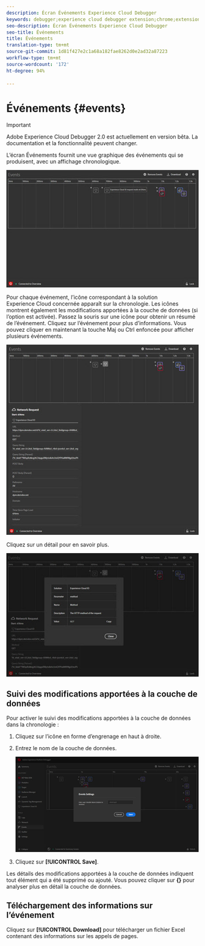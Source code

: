 ```yaml
---
description: Écran Événements Experience Cloud Debugger
keywords: debugger;experience cloud debugger extension;chrome;extension;events;dtm;target
seo-description: Écran Événements Experience Cloud Debugger
seo-title: Événements
title: Événements
translation-type: tm+mt
source-git-commit: 1d81f427e2c1a68a182fae8262d0e2ad32a87223
workflow-type: tm+mt
source-wordcount: '172'
ht-degree: 94%

---
```



# Événements {#events}

>[!IMPORTANT]
>
>Adobe Experience Cloud Debugger 2.0 est actuellement en version bêta. La documentation et la fonctionnalité peuvent changer.

L’écran Événements fournit une vue graphique des événements qui se produisent, avec un affichage chronologique.

![](assets/events.jpg)

Pour chaque événement, l’icône correspondant à la solution Experience Cloud concernée apparaît sur la chronologie. Les icônes montrent également les modifications apportées à la couche de données (si l’option est activée). Passez la souris sur une icône pour obtenir un résumé de l’événement. Cliquez sur l’événement pour plus d’informations. Vous pouvez cliquer en maintenant la touche Maj ou Ctrl enfoncée pour afficher plusieurs événements.

![](assets/events-details.jpg)

Cliquez sur un détail pour en savoir plus.

![](assets/events-details-more.jpg)

## Suivi des modifications apportées à la couche de données

Pour activer le suivi des modifications apportées à la couche de données dans la chronologie :

1. Cliquez sur l’icône en forme d’engrenage en haut à droite.
1. Entrez le nom de la couche de données.

   ![](assets/event-datalayer.jpg)

1. Cliquez sur **[!UICONTROL Save]**.

Les détails des modifications apportées à la couche de données indiquent tout élément qui a été supprimé ou ajouté. Vous pouvez cliquer sur **{}** pour analyser plus en détail la couche de données.

## Téléchargement des informations sur l’événement

Cliquez sur **[!UICONTROL Download]** pour télécharger un fichier Excel contenant des informations sur les appels de pages.